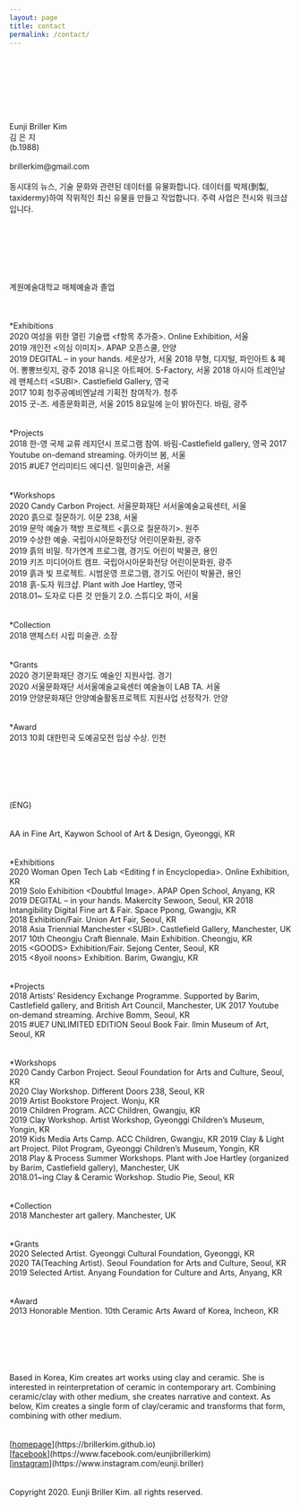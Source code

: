 ```yaml
---
layout: page
title: contact
permalink: /contact/
---
```

<br>
<br>
<br>
<br>
<br>
<br>
<br>
Eunji Briller Kim<br> 
김 은 지 
<br>
(b.1988)<br>
<br>
brillerkim@gmail.com<br>
<br>
동시대의 뉴스, 기술 문화와 관련된 데이터를 유물화합니다. 데이터를 박제(剝製, taxidermy)하여 작위적인 최신 유물을 만들고 작업합니다. 주력 사업은 전시와 워크샵입니다.<br>  
<br>
<br>
<br>
<br>
<br>
<br>
<br>
계원예술대학교 매체예술과 졸업 
<br>
<br>
<br>
<br>
*Exhibitions
<br>
2020 여성을 위한 열린 기술랩 &#60;f항목 추가중&#62;. Online Exhibition, 서울<br>
2019 개인전 &#60;의심 이미지&#62;. APAP 오픈스쿨, 안양<br>
2019 DEGITAL – in your hands. 세운상가, 서울  
2018 무형, 디지털, 파인아트 & 페어. 뽕뽕브릿지, 광주  
2018 유니온 아트페어. S-Factory, 서울  
2018 아시아 트레인날레 맨체스터 &#60;SUBI&#62;. Castlefield Gallery, 영국<br> 
2017 10회 청주공예비엔날레 기획전 참여작가. 청주<br> 
2015 굿-즈. 세종문화회관, 서울  
2015 8요일에 눈이 밝아진다. 바림, 광주 
<br>
<br>
<br>
*Projects
<br>
2018 한-영 국제 교류 레지던시 프로그램 참여. 바림-Castlefield gallery, 영국    
2017 Youtube on-demand streaming. 아카이브 봄, 서울<br>
2015 #UE7 언리미티드 에디션. 일민미술관, 서울
<br>
<br>
<br>
*Workshops
<br>
2020 Candy Carbon Project. 서울문화재단 서서울예술교육센터, 서울<br>
2020 흙으로 질문하기. 이문 238, 서울<br>
2019 문막 예술가 책방 프로젝트 &#60;흙으로 질문하기&#62;. 원주<br>
2019 수상한 예술. 국립아시아문화전당 어린이문화원, 광주<br>
2019 흙의 비밀. 작가연계 프로그램, 경기도 어린이 박물관, 용인<br>
2019 키즈 미디어아트 캠프. 국립아시아문화전당 어린이문화원, 광주<br>
2019 흙과 빛 프로젝트. 시범운영 프로그램, 경기도 어린이 박물관, 용인<br>
2018 흙-도자 워크샵. Plant with Joe Hartley, 영국<br> 
2018.01~ 도자로 다른 것 만들기 2.0. 스튜디오 파이, 서울 
<br>
<br>
<br>
*Collection 
<br>
2018 맨체스터 시립 미술관. 소장
<br>
<br>
<br>
*Grants
<br>
2020 경기문화재단 경기도 예술인 지원사업. 경기<br>
2020 서울문화재단 서서울예술교육센터 예술놀이 LAB TA. 서울<br>
2019 안양문화재단 안양예술활동프로젝트 지원사업 선정작가. 안양     
<br>
<br>
<br>
*Award
<br>
2013 10회 대한민국 도예공모전 입상 수상. 인천<br> 
<br>
<br>
<br>
<br>
<br>
<br>
(ENG)
<br>
<br>
<br>
AA in Fine Art, Kaywon School of Art & Design, Gyeonggi, KR  
<br>
<br>
<br>
*Exhibitions
<br>
2020 Woman Open Tech Lab &#60;Editing f in Encyclopedia&#62;. Online Exhibition, KR<br> 
2019 Solo Exhibition &#60;Doubtful Image&#62;. APAP Open School, Anyang, KR<br> 
2019 DEGITAL – in your hands. Makercity Sewoon, Seoul, KR   
2018 Intangibility Digital Fine art & Fair. Space Ppong, Gwangju, KR<br> 
2018 Exhibition/Fair. Union Art Fair, Seoul, KR<br> 
2018 Asia Triennial Manchester &#60;SUBI&#62;. Castlefield Gallery, Manchester, UK<br>
2017 10th Cheongju Craft Biennale. Main Exhibition. Cheongju, KR<br> 
2015 &#60;GOODS&#62; Exhibition/Fair. Sejong Center, Seoul, KR<br> 
2015 &#60;8yoil noons&#62; Exhibition. Barim, Gwangju, KR
<br>
<br>
<br>
*Projects
<br>    
2018 Artists’ Residency Exchange Programme. Supported by Barim, Castlefield gallery, and British Art Council, Manchester, UK  
2017 Youtube on-demand streaming. Archive Bomm, Seoul, KR<br> 
2015 #UE7 UNLIMITED EDITION Seoul Book Fair. Ilmin Museum of Art, Seoul, KR
<br>
<br>
<br>
*Workshops
<br>
2020 Candy Carbon Project. Seoul Foundation for Arts and Culture, Seoul, KR<br>
2020 Clay Workshop. Different Doors 238, Seoul, KR<br>
2019 Artist Bookstore Project. Wonju, KR<br> 
2019 Children Program. ACC Children, Gwangju, KR<br> 
2019 Clay Workshop. Artist Workshop, Gyeonggi Children’s Museum, Yongin, KR<br>
2019 Kids Media Arts Camp. ACC Children, Gwangju, KR  
2019 Clay & Light art Project. Pilot Program, Gyeonggi Children’s Museum, Yongin, KR<br> 
2018 Play & Process Summer Workshops. Plant with Joe Hartley (organized by Barim, Castlefield gallery), Manchester, UK<br> 
2018.01~ing Clay & Ceramic Workshop. Studio Pie, Seoul, KR
<br>
<br>
<br>
*Collection 
<br>
2018 Manchester art gallery. Manchester, UK 
<br>
<br>
<br>
*Grants
<br>
2020 Selected Artist. Gyeonggi Cultural Foundation, Gyeonggi, KR<br> 
2020 TA(Teaching Artist). Seoul Foundation for Arts and Culture, Seoul, KR    
2019 Selected Artist. Anyang Foundation for Culture and Arts, Anyang, KR   
<br>
<br>
<br>
*Award
<br>
2013 Honorable Mention. 10th Ceramic Arts Award of Korea, Incheon, KR  
<br>
<br>
<br>
<br>
<br>
<br>
<br>
Based in Korea, Kim creates art works using clay and ceramic. She is interested in reinterpretation of ceramic in contemporary art. Combining ceramic/clay with other medium,
she creates narrative and context. As below, Kim creates a single form of clay/ceramic and transforms that form,
combining with other medium.<br>
<br>
<br>
[<U>homepage</U>](https://brillerkim.github.io)<br>
[<U>facebook</U>](https://www.facebook.com/eunjibrillerkim)<br>
[<U>instagram</U>](https://www.instagram.com/eunji.briller)<br>
<br>
<br>
Copyright 2020. Eunji Briller Kim. all rights reserved.
<br>
<br>
<br>
<br>